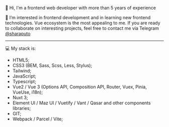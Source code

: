👋 Hi, I'm a frontend web developer with more than 5 years of experience

👀 I’m interested in frontend development and in learning new frontend technologies. Vue ecosystem is the most appealing to me. If you are ready to collaborate on interesting projects, feel free to contact me via Telegram [@sharaputo](https://tttttt.me/sharaputo)

---

💻 My stack is:
 * HTML5;
 * CSS3 (BEM, Sass, Scss, Less, Stylus);
 * Tailwind;
 * JavaScript;
 * Typescript;
 * Vue2 / Vue 3 (Options API, Composition API, Router, Vuex, Pinia, VueUse, i18n);
 * Nuxt 3;
 * Element UI / Maz UI / Vuetify / Vant / Qasar and other components libraries;
 * GIT; 
 * Webpack / Parcel / Vite;
